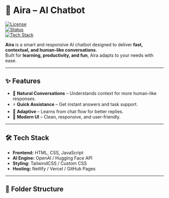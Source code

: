 # 🤖 Aira – AI Chatbot

[![License](https://img.shields.io/badge/License-MIT-blue.svg)](#)  
[![Status](https://img.shields.io/badge/Status-Active-success.svg)](#)  
[![Tech Stack](https://img.shields.io/badge/Tech-HTML%20%7C%20CSS%20%7C%20JavaScript-orange.svg)](#)  

**Aira** is a smart and responsive AI chatbot designed to deliver **fast, contextual, and human-like conversations**.  
Built for **learning, productivity, and fun**, Aira adapts to your needs with ease.  

---

## ✨ Features
- 💬 **Natural Conversations** – Understands context for more human-like responses.  
- ⚡ **Quick Assistance** – Get instant answers and task support.  
- 🧠 **Adaptive** – Learns from chat flow for better replies.  
- 🎨 **Modern UI** – Clean, responsive, and user-friendly.  

---

## 🛠 Tech Stack
- **Frontend:** HTML, CSS, JavaScript  
- **AI Engine:** OpenAI / Hugging Face API  
- **Styling:** TailwindCSS / Custom CSS  
- **Hosting:** Netlify / Vercel / GitHub Pages  

---

## 📂 Folder Structure
